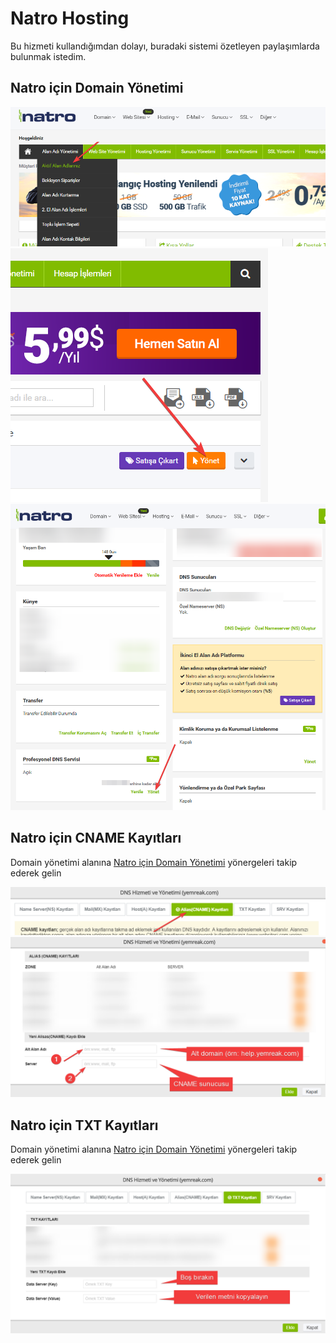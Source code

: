 # Natro Hosting

Bu hizmeti kullandığımdan dolayı, buradaki sistemi özetleyen paylaşımlarda bulunmak istedim.

## Natro için Domain Yönetimi

![](../../res/natro_domain1.png)
![](../../res/natro_domain2.png)   
![](../../res/natro_domain3.png)

## Natro için CNAME Kayıtları

Domain yönetimi alanına [Natro için Domain Yönetimi](#Natro%20i%C3%A7in%20Domain%20Y%C3%B6netimi) yönergeleri takip ederek gelin

![](../../res/natro_domain4.png)
![](../../res/natro_domain5.png)

## Natro için TXT Kayıtları

Domain yönetimi alanına [Natro için Domain Yönetimi](#Natro%20i%C3%A7in%20Domain%20Y%C3%B6netimi) yönergeleri takip ederek gelin

![](../../res/natro_domain6.png)
